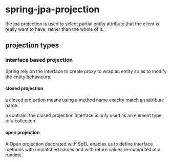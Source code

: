 # spring-jpa-projection

the jpa projection is used to select partial entity attribute that the client is really want to have, rather than the whole of it. 

## projection types

### interface based projection

Spring rely on the interface to create proxy to wrap an entity so as to modify the entity behaviours.

#### closed projection

a closed projection means using a method name exaclty match an attribute name.

a contrain: the closed projection interface is only used as an element type of a collection.

#### open projection 

A Open projection decorated with SpEL enables us to define interface methods with unmatched names and with return values re-computed at a runtime.




